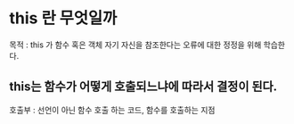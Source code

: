 # this 란 무엇일까 

목적 : 
this 가 함수 혹은 객체 자기 자신을 참조한다는 오류에 대한 정정을 위해 학습한다.

## this는 함수가 어떻게 호출되느냐에 따라서 결정이 된다.


호출부 : 
선언이 아닌 함수 호출 하는 코드, 함수를 호출하는 지점 